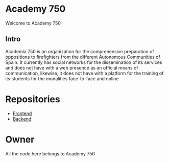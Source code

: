 # Academy 750


Welcome to Academy 750

## Intro 

Academia 750 is an organization for the comprehensive preparation of oppositions to
firefighters from the different Autonomous Communities of Spain.
It currently has social networks for the dissemination of its services and does not have
with a web presence as an official means of communication, likewise, it does not have
with a platform for the training of its students for the modalities
face-to-face and online

# Repositories

- [Frontend](https://github.com/Academia-750/academia750-frontend-vue)
- [Backend](https://github.com/Academia-750/academy750-backend-laravel)

# Owner 

All the code here belongs to Academy 750
